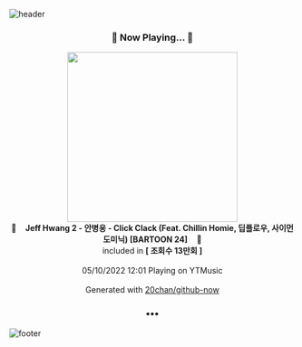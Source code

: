 ![header](https://capsule-render.vercel.app/api?type=wave&height=170&section=header&text=Hi.%20I'm%20SHIFT&fontColor=090707&fontAlignX=45&fontAlignY=65&fontSize=100)

<h3 align="center">🎵 Now Playing... 🎵</h3>
<p align="center">
  <a href="https://music.youtube.com/watch?v=HiGx3bWIBVA">
    <img width="300" src="https://i.ytimg.com/vi/HiGx3bWIBVA/sddefault.jpg?sqp=-oaymwEWCJADEOEBIAQqCghqEJQEGHgg6AJIWg&rs">
  </a>
  <br>
  🎵&nbsp&nbsp&nbsp <b>Jeff Hwang 2 - 안병웅 - Click Clack (Feat. Chillin Homie, 딥플로우, 사이먼 도미닉) [BARTOON 24]</b> &nbsp&nbsp&nbsp🎵
  <br>
  included in <b>[ 조회수 13만회 ]</b>
  
  <br />
  <br />
  05/10/2022 12:01 Playing on YTMusic
  <br />
  <br />
  Generated with <a href="https://github.com/20chan/github-now">20chan/github-now</a>
</p>

<h3 align="center">•••</h3>

![footer](https://capsule-render.vercel.app/api?type=wave&height=150&section=footer)
